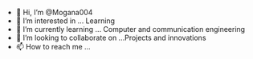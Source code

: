 - 👋 Hi, I’m @Mogana004
- 👀 I’m interested in ... Learning
- 🌱 I’m currently learning ... Computer and communication engineering
- 💞️ I’m looking to collaborate on ...Projects and innovations
- 📫 How to reach me ...

<!---
Mogana004/Mogana004 is a ✨ special ✨ repository because its `README.md` (this file) appears on your GitHub profile.
You can click the Preview link to take a look at your changes.
--->
